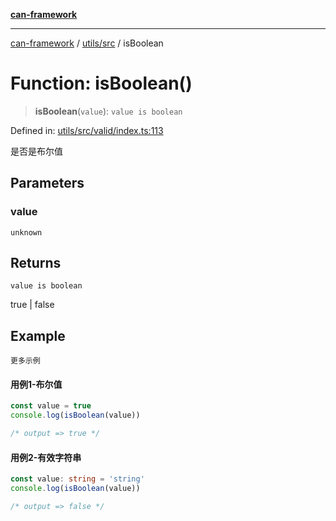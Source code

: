 [**can-framework**](../../../README.md)

***

[can-framework](../../../modules.md) / [utils/src](../README.md) / isBoolean

# Function: isBoolean()

> **isBoolean**(`value`): `value is boolean`

Defined in: [utils/src/valid/index.ts:113](https://github.com/acanowl/acanowl-framework/blob/803929d309daee638a276dd80756bc2cc91479c5/packages/utils/src/valid/index.ts#L113)

是否是布尔值

## Parameters

### value

`unknown`

## Returns

`value is boolean`

true | false

## Example

```更多示例```
#### 用例1-布尔值

```typescript
const value = true
console.log(isBoolean(value))

/* output => true */
```

#### 用例2-有效字符串

```typescript
const value: string = 'string'
console.log(isBoolean(value))

/* output => false */
```
